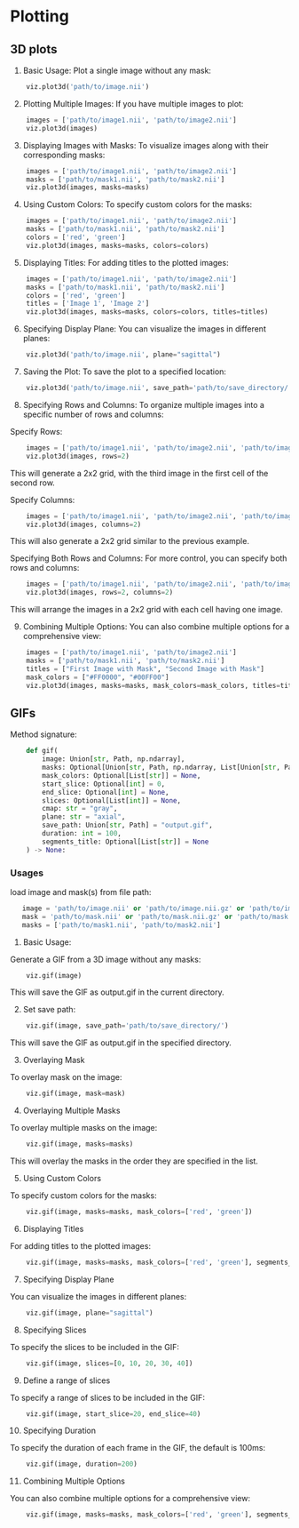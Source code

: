# Plotting

## 3D plots
1. Basic Usage:
Plot a single image without any mask:

```python
    viz.plot3d('path/to/image.nii')
```

2. Plotting Multiple Images:
If you have multiple images to plot:

```python
    images = ['path/to/image1.nii', 'path/to/image2.nii']
    viz.plot3d(images)
```

3. Displaying Images with Masks:
To visualize images along with their corresponding masks:

```python
    images = ['path/to/image1.nii', 'path/to/image2.nii']
    masks = ['path/to/mask1.nii', 'path/to/mask2.nii']
    viz.plot3d(images, masks=masks)
```

4. Using Custom Colors:
To specify custom colors for the masks:

```python
    images = ['path/to/image1.nii', 'path/to/image2.nii']
    masks = ['path/to/mask1.nii', 'path/to/mask2.nii']
    colors = ['red', 'green']
    viz.plot3d(images, masks=masks, colors=colors)
```

5. Displaying Titles:
For adding titles to the plotted images:

```python
    images = ['path/to/image1.nii', 'path/to/image2.nii']
    masks = ['path/to/mask1.nii', 'path/to/mask2.nii']
    colors = ['red', 'green']
    titles = ['Image 1', 'Image 2']
    viz.plot3d(images, masks=masks, colors=colors, titles=titles)
```

6. Specifying Display Plane:
You can visualize the images in different planes:

```python
    viz.plot3d('path/to/image.nii', plane="sagittal")
```

7. Saving the Plot:
To save the plot to a specified location:

```python
    viz.plot3d('path/to/image.nii', save_path='path/to/save_directory/')
```

8. Specifying Rows and Columns:
To organize multiple images into a specific number of rows and columns:

Specify Rows:
```python
    images = ['path/to/image1.nii', 'path/to/image2.nii', 'path/to/image3.nii']
    viz.plot3d(images, rows=2)
```

This will generate a 2x2 grid, with the third image in the first cell of the second row.

Specify Columns:
```python
    images = ['path/to/image1.nii', 'path/to/image2.nii', 'path/to/image3.nii']
    viz.plot3d(images, columns=2)
```

This will also generate a 2x2 grid similar to the previous example.

Specifying Both Rows and Columns:
For more control, you can specify both rows and columns:

```python
    images = ['path/to/image1.nii', 'path/to/image2.nii', 'path/to/image3.nii', 'path/to/image4.nii']
    viz.plot3d(images, rows=2, columns=2)
```
This will arrange the images in a 2x2 grid with each cell having one image.

9. Combining Multiple Options:
You can also combine multiple options for a comprehensive view:

```python
    images = ['path/to/image1.nii', 'path/to/image2.nii']
    masks = ['path/to/mask1.nii', 'path/to/mask2.nii']
    titles = ["First Image with Mask", "Second Image with Mask"]
    mask_colors = ["#FF0000", "#00FF00"]
    viz.plot3d(images, masks=masks, mask_colors=mask_colors, titles=titles, save_path='path/to/save_directory/')
```

## GIFs

Method signature:

```python
    def gif(
        image: Union[str, Path, np.ndarray],
        masks: Optional[Union[str, Path, np.ndarray, List[Union[str, Path, np.ndarray]]]] = None,
        mask_colors: Optional[List[str]] = None,
        start_slice: Optional[int] = 0,
        end_slice: Optional[int] = None,
        slices: Optional[List[int]] = None,
        cmap: str = "gray",
        plane: str = "axial",
        save_path: Union[str, Path] = "output.gif",
        duration: int = 100,
        segments_title: Optional[List[str]] = None
    ) -> None:
```

### Usages

load image and mask(s) from file path:

```python
   image = 'path/to/image.nii' or 'path/to/image.nii.gz' or 'path/to/image.mha' or 'path/to/image.dcm'
   mask = 'path/to/mask.nii' or 'path/to/mask.nii.gz' or 'path/to/mask.mha' or 'path/to/mask.dcm'
   masks = ['path/to/mask1.nii', 'path/to/mask2.nii']

```

1. Basic Usage:

Generate a GIF from a 3D image without any masks:

```python
    viz.gif(image)
```
This will save the GIF as output.gif in the current directory.

2. Set save path:
```python
    viz.gif(image, save_path='path/to/save_directory/')
```

This will save the GIF as output.gif in the specified directory.

3. Overlaying Mask

To overlay mask on the image:

```python
    viz.gif(image, mask=mask)
```

4. Overlaying Multiple Masks

To overlay multiple masks on the image:

```python
    viz.gif(image, masks=masks)
```

This will overlay the masks in the order they are specified in the list.

5. Using Custom Colors

To specify custom colors for the masks:

```python
    viz.gif(image, masks=masks, mask_colors=['red', 'green'])
```

6. Displaying Titles

For adding titles to the plotted images:

```python
    viz.gif(image, masks=masks, mask_colors=['red', 'green'], segments_title=['Segment 1', 'Segment 2'])
```

7. Specifying Display Plane

You can visualize the images in different planes:

```python
    viz.gif(image, plane="sagittal")
```

8. Specifying Slices

To specify the slices to be included in the GIF:

```python
    viz.gif(image, slices=[0, 10, 20, 30, 40])
```

9. Define a range of slices

To specify a range of slices to be included in the GIF:

```python
    viz.gif(image, start_slice=20, end_slice=40)
```

10. Specifying Duration

To specify the duration of each frame in the GIF, the default is 100ms:

```python
    viz.gif(image, duration=200)
```

11. Combining Multiple Options

You can also combine multiple options for a comprehensive view:

```python
    viz.gif(image, masks=masks, mask_colors=['red', 'green'], segments_title=['Segment 1', 'Segment 2'], slices=[0, 10, 20, 30, 40], save_path='path/to/save_directory/')
```